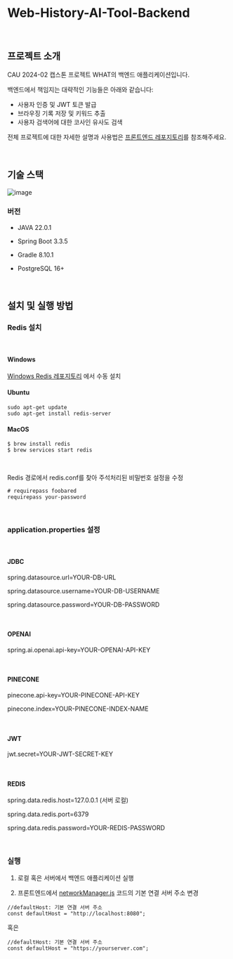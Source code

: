 # Web-History-AI-Tool-Backend

<br/>

## 프로젝트 소개

CAU 2024-02 캡스톤 프로젝트 WHAT의 백엔드 애플리케이션입니다.

백엔드에서 책임지는 대략적인 기능들은 아래와 같습니다:

- 사용자 인증 및 JWT 토큰 발급
- 브라우징 기록 저장 및 키워드 추출
- 사용자 검색어에 대한 코사인 유사도 검색

전체 프로젝트에 대한 자세한 설명과 사용법은 [프론트엔드 레포지토리](https://github.com/bagzaru/what-web-history-ai-tool-frontend)를 참조해주세요.

<br/>

## 기술 스택

![image](https://github.com/user-attachments/assets/89090907-17b3-4f23-8698-33571c56fec8)

### 버전

- JAVA 22.0.1

- Spring Boot 3.3.5

- Gradle 8.10.1

- PostgreSQL 16+

<br/>

## 설치 및 실행 방법

### Redis 설치

<br/>

#### Windows

[Windows Redis 레포지토리](https://github.com/microsoftarchive/redis/releases) 에서 수동 설치

#### Ubuntu
```
sudo apt-get update
sudo apt-get install redis-server
```

#### MacOS
```
$ brew install redis
$ brew services start redis
```

<br/>

Redis 경로에서 redis.conf를 찾아 주석처리된 비밀번호 설정을 수정
```
# requirepass foobared
requirepass your-password
```

<br/>

### application.properties 설정

<br/>

#### JDBC

spring.datasource.url=YOUR-DB-URL

spring.datasource.username=YOUR-DB-USERNAME

spring.datasource.password=YOUR-DB-PASSWORD

<br/>

#### OPENAI

spring.ai.openai.api-key=YOUR-OPENAI-API-KEY

<br/>

#### PINECONE

pinecone.api-key=YOUR-PINECONE-API-KEY

pinecone.index=YOUR-PINECONE-INDEX-NAME

<br/>

#### JWT

jwt.secret=YOUR-JWT-SECRET-KEY

<br/>

#### REDIS

spring.data.redis.host=127.0.0.1 (서버 로컬)

spring.data.redis.port=6379

spring.data.redis.password=YOUR-REDIS-PASSWORD

<br/>

### 실행

1. 로컬 혹은 서버에서 백엔드 애플리케이션 실행

2. 프론트엔드에서 [networkManager.js](https://github.com/bagzaru/what-web-history-ai-tool-frontend/blob/main/scripts/service-worker/networking/networkManager.js) 코드의 기본 연결 서버 주소 변경
```
//defaultHost: 기본 연결 서버 주소
const defaultHost = "http://localhost:8080";
```
혹은
```
//defaultHost: 기본 연결 서버 주소
const defaultHost = "https://yourserver.com";
```
